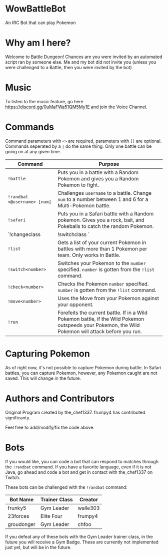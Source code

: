 # WowBattleBot
An IRC Bot that can play Pokemon

# Why am I here?
Welcome to Battle Dungeon! Chances are you were invited by an automated script ran by someone else. Me and my bot did not invite you (unless you were challenged to a Battle, then you were invited by the bot)

# Music
To listen to the music feature, go here https://discord.gg/0uMaFWa51QM5My1E and join the Voice Channel.

# Commands
Command parameters with `<>` are required, parameters with `[]` are optional. Commands seperated by a `|` do the same thing. Only one battle can be going on at any given time.

| Command  | Purpose |
| ------------- | ------------- |
| `!battle`  | Puts you in a battle with a Random Pokemon and gives you a Random Pokemon to fight.  |
| `!randbat <@username> [num]`  | Challenges `username` to a battle. Change `num` to a number between 1 and 6 for a Multi-Pokemon battle.  |
| `!safari` | Puts you in a Safari battle with a Random pokemon. Gives you a rock, bait, and Pokeballs to catch the random Pokemon. |
| `!changeclass <class> | !switchclass <class>`| Changes your Trainer Class. Cannot be "Gym Leader", "Champion", "Elite Four" or any other protected class.
| `!list` | Gets a list of your current Pokemon in battles with more than 1 Pokemon per team. Only works in Battle. |
| `!switch<number>` | Switches your Pokemon to the `number` specified. `number` is gotten from the `!list` command. |
| `!check<number>` | Checks the Pokemon `number` specified. `number` is gotten from the `!list` command. |
| `!move<number>` | Uses the Move from your Pokemon against your opponent. |
| `!run` | Forefeits the current battle. If in a Wild Pokemon battle, if the Wild Pokemon outspeeds your Pokemon, the Wild Pokemon will attack before you run.|
# Capturing Pokemon

As of right now, it's not possible to capture Pokemon during battle. In Safari battles, you can capture Pokemon, however, any Pokemon caught are not saved. This will change in the future.


# Authors and Contributors

Original Program created by the_chef1337. frumpy4 has contributed significanty.

Feel free to add/modify/fix the code above.

# Bots

If you would like, you can code a bot that can respond to matches through the `!randbat` command. If you have a favorite language, even if it is not Java, go ahead and code a bot and get in contact with the_chef1337 on Twitch.


These bots can be challenged with the `!randbat` command:


| Bot Name | Trainer Class | Creator |
| ------------- | ------------- | ------------- |
| frunky5 | Gym Leader | walle303 |
| 23forces | Elite Four | frumpy4 |
| groudonger | Gym Leader | chfoo |

If you defeat any of these bots with the Gym Leader trainer class, in the future you will receive a Gym Badge. These are currently not implemented just yet, but will be in the future.
